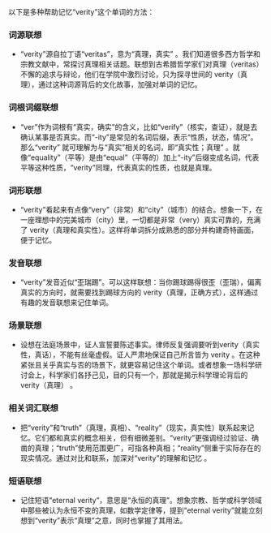以下是多种帮助记忆“verity”这个单词的方法：

### 词源联想
 - “verity”源自拉丁语“veritas”，意为“真理，真实” 。我们知道很多西方哲学和宗教文献中，常探讨真理相关话题。联想到古希腊哲学家们对真理（veritas）不懈的追求与辩论，他们在学院中激烈讨论，只为探寻世间的 verity（真理），通过这种词源背后的文化故事，加强对单词的记忆。

### 词根词缀联想
 - “ver”作为词根有“真实，确实”的含义，比如“verify”（核实，查证），就是去确认某事是否真实。而“-ity”是常见的名词后缀，表示“性质，状态，情况”。那么“verity” 就可理解为与“真实”相关的名词，即“真实性；真理” 。就像“equality”（平等）是由“equal”（平等的）加上“-ity”后缀变成名词，代表平等这种性质，“verity”同理，代表真实的性质，也就是真理。

### 词形联想
 - “verity”看起来有点像“very”（非常）和“city”（城市）的结合。想象一下，在一座理想中的完美城市（city）里，一切都是非常（very）真实可靠的，充满了 verity（真理和真实性）。这样将单词拆分成熟悉的部分并构建奇特画面，便于记忆。

### 发音联想
 - “verity”发音近似“歪瑞踢”。可以这样联想：当你踢球踢得很歪（歪瑞），偏离真实的方向时，就需要找到踢球方向的 verity（真理，正确方式），这样通过有趣的发音联想来记住单词。

### 场景联想
 - 设想在法庭场景中，证人宣誓要陈述事实。律师反复强调要听到verity（真实性，真话），不能有丝毫虚假。证人严肃地保证自己所言皆为 verity 。在这种紧张且关乎真实与否的场景下，就更容易记住这个单词。或者想象一场科学研讨会上，科学家们各抒己见，目的只有一个，那就是揭示科学理论背后的verity（真理） 。

### 相关词汇联想
 - 把“verity”和“truth”（真理，真相）、“reality”（现实，真实性）联系起来记忆。它们都和真实的概念相关，但有细微差别。“verity”更强调经过验证、确凿的真理；“truth”使用范围更广，可指各种真相；“reality”侧重于实际存在的现实情况。通过对比和联系，加深对“verity”的理解和记忆 。

### 短语联想
 - 记住短语“eternal verity”，意思是“永恒的真理”。想象宗教、哲学或科学领域中那些被认为永恒不变的真理，如数学定律等，提到“eternal verity”就能立刻想到“verity”表示“真理”之意，同时也掌握了其用法。 